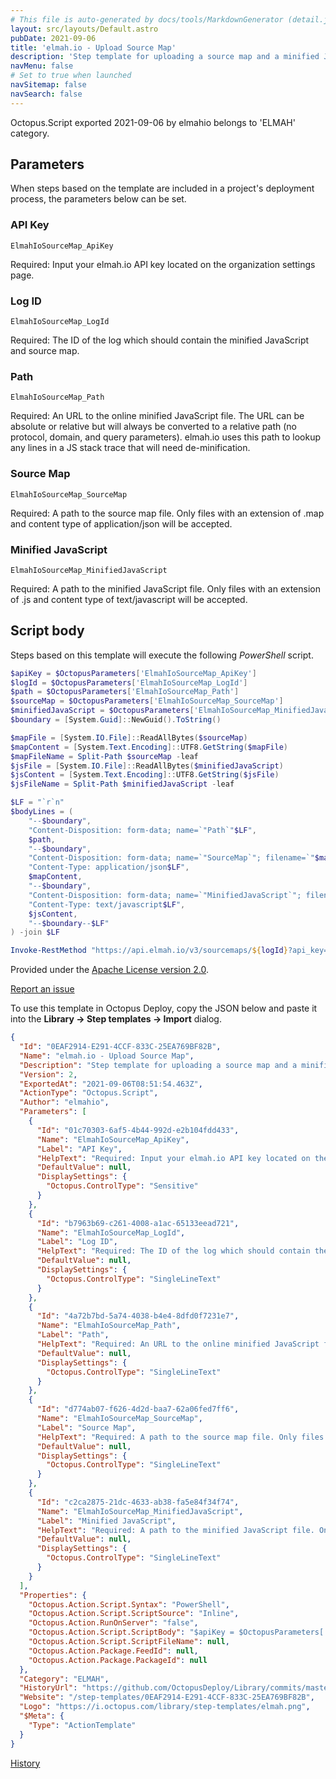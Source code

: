 ```yaml
---
# This file is auto-generated by docs/tools/MarkdownGenerator (detail.js)
layout: src/layouts/Default.astro
pubDate: 2021-09-06
title: 'elmah.io - Upload Source Map'
description: 'Step template for uploading a source map and a minified JavaScript file to elmah.io.'
navMenu: false
# Set to true when launched
navSitemap: false
navSearch: false
---
```


Octopus.Script exported 2021-09-06 by elmahio belongs to 'ELMAH' category.

## Parameters

When steps based on the template are included in a project's deployment process, the parameters below can be set.


<div class="param">

### API Key

`ElmahIoSourceMap_ApiKey`

Required: Input your elmah.io API key located on the organization settings page.

</div>
        
<div class="param">

### Log ID

`ElmahIoSourceMap_LogId`

Required: The ID of the log which should contain the minified JavaScript and source map.

</div>
        
<div class="param">

### Path

`ElmahIoSourceMap_Path`

Required: An URL to the online minified JavaScript file. The URL can be absolute or relative but will always be converted to a relative path (no protocol, domain, and query parameters). elmah.io uses this path to lookup any lines in a JS stack trace that will need de-minification.

</div>
        
<div class="param">

### Source Map

`ElmahIoSourceMap_SourceMap`

Required: A path to the source map file. Only files with an extension of .map and content type of application/json will be accepted.

</div>
        
<div class="param">

### Minified JavaScript

`ElmahIoSourceMap_MinifiedJavaScript`

Required: A path to the minified JavaScript file. Only files with an extension of .js and content type of text/javascript will be accepted.

</div>
        

## Script body

Steps based on this template will execute the following *PowerShell* script.

```powershell
$apiKey = $OctopusParameters['ElmahIoSourceMap_ApiKey']
$logId = $OctopusParameters['ElmahIoSourceMap_LogId']
$path = $OctopusParameters['ElmahIoSourceMap_Path']
$sourceMap = $OctopusParameters['ElmahIoSourceMap_SourceMap']
$minifiedJavaScript = $OctopusParameters['ElmahIoSourceMap_MinifiedJavaScript']
$boundary = [System.Guid]::NewGuid().ToString()

$mapFile = [System.IO.File]::ReadAllBytes($sourceMap)
$mapContent = [System.Text.Encoding]::UTF8.GetString($mapFile)
$mapFileName = Split-Path $sourceMap -leaf
$jsFile = [System.IO.File]::ReadAllBytes($minifiedJavaScript)
$jsContent = [System.Text.Encoding]::UTF8.GetString($jsFile)
$jsFileName = Split-Path $minifiedJavaScript -leaf

$LF = "`r`n"
$bodyLines = (
    "--$boundary",
    "Content-Disposition: form-data; name=`"Path`"$LF",
    $path,
    "--$boundary",
    "Content-Disposition: form-data; name=`"SourceMap`"; filename=`"$mapFileName`"",
    "Content-Type: application/json$LF",
    $mapContent,
    "--$boundary",
    "Content-Disposition: form-data; name=`"MinifiedJavaScript`"; filename=`"$jsFileName`"",
    "Content-Type: text/javascript$LF",
    $jsContent,
    "--$boundary--$LF"
) -join $LF

Invoke-RestMethod "https://api.elmah.io/v3/sourcemaps/${logId}?api_key=${apiKey}" -Method POST -ContentType "multipart/form-data; boundary=`"$boundary`"" -Body $bodyLines
```

Provided under the [Apache License version 2.0](https://github.com/OctopusDeploy/Library/blob/master/LICENSE.txt).

[Report an issue](https://github.com/OctopusDeploy/Library/issues/new?assignees=&labels=&projects=&template=bug-report.yml&title=Issue%20with%20elmah.io%20-%20Upload%20Source%20Map&step-template=elmah.io%20-%20Upload%20Source%20Map)

<div class="get-json">

To use this template in Octopus Deploy, copy the JSON below and paste it into the **Library → Step templates → Import** dialog.

```json
{
  "Id": "0EAF2914-E291-4CCF-833C-25EA769BF82B",
  "Name": "elmah.io - Upload Source Map",
  "Description": "Step template for uploading a source map and a minified JavaScript file to elmah.io.",
  "Version": 2,
  "ExportedAt": "2021-09-06T08:51:54.463Z",
  "ActionType": "Octopus.Script",
  "Author": "elmahio",
  "Parameters": [
    {
      "Id": "01c70303-6af5-4b44-992d-e2b104fdd433",
      "Name": "ElmahIoSourceMap_ApiKey",
      "Label": "API Key",
      "HelpText": "Required: Input your elmah.io API key located on the organization settings page.",
      "DefaultValue": null,
      "DisplaySettings": {
        "Octopus.ControlType": "Sensitive"
      }
    },
    {
      "Id": "b7963b69-c261-4008-a1ac-65133eead721",
      "Name": "ElmahIoSourceMap_LogId",
      "Label": "Log ID",
      "HelpText": "Required: The ID of the log which should contain the minified JavaScript and source map.",
      "DefaultValue": null,
      "DisplaySettings": {
        "Octopus.ControlType": "SingleLineText"
      }
    },
    {
      "Id": "4a72b7bd-5a74-4038-b4e4-8dfd0f7231e7",
      "Name": "ElmahIoSourceMap_Path",
      "Label": "Path",
      "HelpText": "Required: An URL to the online minified JavaScript file. The URL can be absolute or relative but will always be converted to a relative path (no protocol, domain, and query parameters). elmah.io uses this path to lookup any lines in a JS stack trace that will need de-minification.",
      "DefaultValue": null,
      "DisplaySettings": {
        "Octopus.ControlType": "SingleLineText"
      }
    },
    {
      "Id": "d774ab07-f626-4d2d-baa7-62a06fed7ff6",
      "Name": "ElmahIoSourceMap_SourceMap",
      "Label": "Source Map",
      "HelpText": "Required: A path to the source map file. Only files with an extension of .map and content type of application/json will be accepted.",
      "DefaultValue": null,
      "DisplaySettings": {
        "Octopus.ControlType": "SingleLineText"
      }
    },
    {
      "Id": "c2ca2875-21dc-4633-ab38-fa5e84f34f74",
      "Name": "ElmahIoSourceMap_MinifiedJavaScript",
      "Label": "Minified JavaScript",
      "HelpText": "Required: A path to the minified JavaScript file. Only files with an extension of .js and content type of text/javascript will be accepted.",
      "DefaultValue": null,
      "DisplaySettings": {
        "Octopus.ControlType": "SingleLineText"
      }
    }
  ],
  "Properties": {
    "Octopus.Action.Script.Syntax": "PowerShell",
    "Octopus.Action.Script.ScriptSource": "Inline",
    "Octopus.Action.RunOnServer": "false",
    "Octopus.Action.Script.ScriptBody": "$apiKey = $OctopusParameters['ElmahIoSourceMap_ApiKey']\n$logId = $OctopusParameters['ElmahIoSourceMap_LogId']\n$path = $OctopusParameters['ElmahIoSourceMap_Path']\n$sourceMap = $OctopusParameters['ElmahIoSourceMap_SourceMap']\n$minifiedJavaScript = $OctopusParameters['ElmahIoSourceMap_MinifiedJavaScript']\n$boundary = [System.Guid]::NewGuid().ToString()\n\n$mapFile = [System.IO.File]::ReadAllBytes($sourceMap)\n$mapContent = [System.Text.Encoding]::UTF8.GetString($mapFile)\n$mapFileName = Split-Path $sourceMap -leaf\n$jsFile = [System.IO.File]::ReadAllBytes($minifiedJavaScript)\n$jsContent = [System.Text.Encoding]::UTF8.GetString($jsFile)\n$jsFileName = Split-Path $minifiedJavaScript -leaf\n\n$LF = \"`r`n\"\n$bodyLines = (\n    \"--$boundary\",\n    \"Content-Disposition: form-data; name=`\"Path`\"$LF\",\n    $path,\n    \"--$boundary\",\n    \"Content-Disposition: form-data; name=`\"SourceMap`\"; filename=`\"$mapFileName`\"\",\n    \"Content-Type: application/json$LF\",\n    $mapContent,\n    \"--$boundary\",\n    \"Content-Disposition: form-data; name=`\"MinifiedJavaScript`\"; filename=`\"$jsFileName`\"\",\n    \"Content-Type: text/javascript$LF\",\n    $jsContent,\n    \"--$boundary--$LF\"\n) -join $LF\n\nInvoke-RestMethod \"https://api.elmah.io/v3/sourcemaps/${logId}?api_key=${apiKey}\" -Method POST -ContentType \"multipart/form-data; boundary=`\"$boundary`\"\" -Body $bodyLines",
    "Octopus.Action.Script.ScriptFileName": null,
    "Octopus.Action.Package.FeedId": null,
    "Octopus.Action.Package.PackageId": null
  },
  "Category": "ELMAH",
  "HistoryUrl": "https://github.com/OctopusDeploy/Library/commits/master/step-templates//opt/buildagent/work/75443764cd38076d/step-templates/elmahio-upload-source-map.json",
  "Website": "/step-templates/0EAF2914-E291-4CCF-833C-25EA769BF82B",
  "Logo": "https://i.octopus.com/library/step-templates/elmah.png",
  "$Meta": {
    "Type": "ActionTemplate"
  }
}
```

[History](https://github.com/OctopusDeploy/Library/commits/master/step-templates/https://github.com/OctopusDeploy/Library/commits/master/step-templates//opt/buildagent/work/75443764cd38076d/step-templates/elmahio-upload-source-map.json)

</div>
